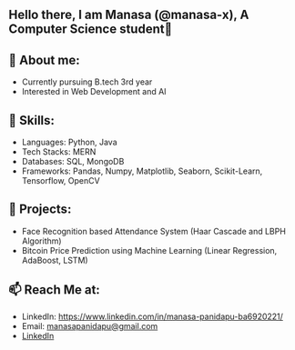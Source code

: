 ## Hello there, I am Manasa (@manasa-x), A Computer Science student👋 

## 💬 About me:
- Currently pursuing B.tech 3rd year
- Interested in Web Development and AI

## 🔧 Skills:
- Languages: Python, Java
- Tech Stacks: MERN
- Databases: SQL, MongoDB
- Frameworks: Pandas, Numpy, Matplotlib, Seaborn, Scikit-Learn, Tensorflow, OpenCV

## 🔭 Projects:
- Face Recognition based Attendance System (Haar Cascade and LBPH Algorithm)
- Bitcoin Price Prediction using Machine Learning (Linear Regression, AdaBoost, LSTM)

## 📫 Reach Me at:
- LinkedIn: https://www.linkedin.com/in/manasa-panidapu-ba6920221/
- Email: manasapanidapu@gmail.com
- <a href="(https://www.linkedin.com/in/manasa-panidapu-ba6920221/)" id="link2">LinkedIn</a>

<!--
**manasa-x/manasa-x** is a ✨ _special_ ✨ repository because its `README.md` (this file) appears on your GitHub profile.

Here are some ideas to get you started:

- 🔭 I’m currently working on ...
- 🌱 I’m currently learning ...
- 👯 I’m looking to collaborate on ...
- 🤔 I’m looking for help with ...
- 💬 Ask me about ...
- 📫 How to reach me: ...
- 😄 Pronouns: ...
- ⚡ Fun fact: ...
-->
